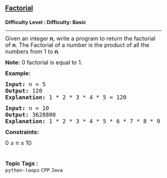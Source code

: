 <h2><a href="https://www.geeksforgeeks.org/problems/factorial-1598335080--125944/1?page=2&difficulty=Basic&sortBy=latest">Factorial</a></h2><h3>Difficulty Level : Difficulty: Basic</h3><hr><div class="problems_problem_content__Xm_eO"><p><span style="font-size: 18px;">Given an integer<strong> n</strong>, write a program to return the factorial of <strong>n</strong>. The </span><span style="font-size: 18px;">Factorial of a number is the product of all the numbers from 1 to <strong>n</strong>.</span></p>
<p><span style="font-size: 18px;"><strong>Note:</strong> 0 factorial is equal to 1.</span></p>
<p><span style="font-size: 18px;"><strong>Example:</strong></span></p>
<pre><span style="font-size: 18px;"><strong>Input: </strong>n = 5
<strong>Output: </strong>120
<strong>Explanation: </strong>1 * 2 * 3 * 4 * 5 = 120</span></pre>
<pre><span style="font-size: 18px;"><strong>Input: </strong>n = 10
<strong>Output: </strong>3628800
<strong>Explanation: </strong>1 * 2 * 3 * 4 * 5 * 6 * 7 * 8 * 9 * 10 = 3628800<br></span></pre>
<p><strong><span style="font-size: 18px;">Constraints:</span></strong></p>
<p><span style="font-size: 18px;">0 ≤ n ≤ 10</span></p></div><br><p><span style=font-size:18px><strong>Topic Tags : </strong><br><code>python-loops</code>&nbsp;<code>CPP</code>&nbsp;<code>Java</code>&nbsp;